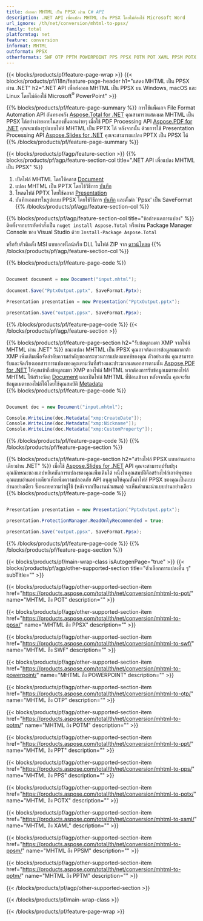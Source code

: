 ```yaml
---
title: ส่งออก MHTML เป็น PPSX ผ่าน C# API
description: .NET API เพื่อแปลง MHTML เป็น PPSX โดยไม่ต้องใช้ Microsoft Word
url_ignore: /th/net/conversion/mhtml-to-ppsx/
family: total
platformtag: net
feature: conversion
informat: MHTML
outformat: PPSX
otherformats: SWF OTP PPTM POWERPOINT PPS PPSX POTM POT XAML PPSM POTX PPT
---
```

{{< blocks/products/pf/feature-page-wrap >}}
{{< blocks/products/pf/i18n/feature-page-header h1="แสดง MHTML เป็น PPSX ผ่าน .NET" h2=".NET API เพื่อส่งออก MHTML เป็น PPSX บน Windows, macOS และ Linux โดยไม่ต้องใช้ Microsoft<sup>&reg;</sup> PowerPoint" >}}

{{% blocks/products/pf/feature-page-summary %}}
การใช้แพ็คเกจ File Format Automation API อันทรงพลัง [Aspose.Total for .NET](https://products.aspose.com/total/net/) คุณสามารถแสดงผล MHTML เป็น PPSX ได้อย่างง่ายดายในสองขั้นตอนง่ายๆ เมื่อใช้ PDF Processing API [Aspose.PDF for .NET](https://products.aspose.com/pdf/net/) คุณจะแปลงรูปแบบไฟล์ MHTML เป็น PPTX ได้ หลังจากนั้น ด้วยการใช้ Presentation Processing API [Aspose.Slides for .NET](https://products.aspose.com/slides/net/) คุณจะสามารถแปลง PPTX เป็น PPSX ได้
{{% /blocks/products/pf/feature-page-summary  %}}

{{< blocks/products/pf/agp/feature-section >}}
{{% blocks/products/pf/agp/feature-section-col title=".NET API เพื่อแปลง MHTML เป็น PPSX" %}}
1. เปิดไฟล์ MHTML โดยใช้คลาส [Document](https://reference.aspose.com/pdf/net/aspose.pdf/document)
2. แปลง MHTML เป็น PPTX โดยใช้วิธีการ [บันทึก](https://reference.aspose.com/pdf/net/aspose.pdf.document/save/methods/5)
3. โหลดไฟล์ PPTX โดยใช้คลาส [Presentation](https://reference.aspose.com/slides/net/aspose.slides/presentation)
4. บันทึกเอกสารในรูปแบบ PPSX โดยใช้วิธีการ [บันทึก](https://reference.aspose.com/slides/net/aspose.slides.presentation/save/methods/5) และตั้งค่า `Ppsx' เป็น SaveFormat
{{% /blocks/products/pf/agp/feature-section-col %}}

{{% blocks/products/pf/agp/feature-section-col title="ข้อกำหนดการแปลง" %}}
ติดตั้งจากบรรทัดคำสั่งเป็น ```nuget install Aspose.Total``` หรือผ่าน Package Manager Console ของ Visual Studio ด้วย ```Install-Package Aspose.Total```

หรือรับตัวติดตั้ง MSI แบบออฟไลน์หรือ DLL ในไฟล์ ZIP จาก [ดาวน์โหลด](https://downloads.aspose.com/total/net)
{{% /blocks/products/pf/agp/feature-section-col %}}

{{% blocks/products/pf/feature-page-code %}}

```cs

Document document = new Document("input.mhtml");
 
document.Save("PptxOutput.pptx", SaveFormat.Pptx); 

Presentation presentation = new Presentation("PptxOutput.pptx");

presentation.Save("output.ppsx", SaveFormat.Ppsx);   
```

{{% /blocks/products/pf/feature-page-code %}}
{{< /blocks/products/pf/agp/feature-section >}}

{{% blocks/products/pf/feature-page-section  h2="รับข้อมูลเมตา XMP จากไฟล์ MHTML ผ่าน .NET" %}}
ขณะแปลง MHTML เป็น PPSX คุณอาจต้องการข้อมูลเมตาดาต้า XMP เพิ่มเติมเพื่อจัดลำดับความสำคัญของกระบวนการแปลงแบทช์ของคุณ ตัวอย่างเช่น คุณสามารถรับและจัดเรียงเอกสารการแปลงของคุณตามวันที่สร้างและประมวลผลเอกสารตามนั้น [Aspose.PDF for .NET](https://products.aspose.com/pdf/net/) ให้คุณเข้าถึงข้อมูลเมตา XMP ของไฟล์ MHTML หากต้องการรับข้อมูลเมตาของไฟล์ MHTML ให้สร้างวัตถุ [Document](https://reference.aspose.com/pdf/net/aspose.pdf/document) และเปิดไฟล์ MHTML ที่ป้อนเข้ามา หลังจากนั้น คุณจะรับข้อมูลเมตาของไฟล์ได้โดยใช้คุณสมบัติ [Metadata](https://reference.aspose.com/pdf/net/aspose.pdf/document/properties/metadata)  
{{% blocks/products/pf/feature-page-code %}}

```cs

Document doc = new Document("input.mhtml");

Console.WriteLine(doc.Metadata["xmp:CreateDate"]);
Console.WriteLine(doc.Metadata["xmp:Nickname"]);
Console.WriteLine(doc.Metadata["xmp:CustomProperty"]);
```

{{% /blocks/products/pf/feature-page-code  %}}
{{% /blocks/products/pf/feature-page-section %}}

{{% blocks/products/pf/feature-page-section  h2="สร้างไฟล์ PPSX แบบอ่านอย่างเดียวผ่าน .NET" %}}
เมื่อใช้ [Aspose.Slides for .NET](https://products.aspose.com/slides/net/) API คุณจะสามารถปรับปรุงคุณลักษณะของแอปพลิเคชันการแปลงของคุณเพิ่มเติมได้ หนึ่งในคุณสมบัติคือสร้างไฟล์เอาต์พุตของคุณแบบอ่านอย่างเดียวเพื่อเพิ่มความปลอดภัย API อนุญาตให้คุณตั้งค่าไฟล์ PPSX ของคุณเป็นแบบอ่านอย่างเดียว ซึ่งหมายความว่าผู้ใช้ (หลังจากเปิดงานนำเสนอ) จะเห็นคำแนะนำแบบอ่านอย่างเดียว 
{{% blocks/products/pf/feature-page-code %}}

```cs

Presentation presentation = new Presentation("PptxOutput.pptx");

presentation.ProtectionManager.ReadOnlyRecommended = true;

presentation.Save("output.ppsx", SaveFormat.Ppsx);     
```

{{% /blocks/products/pf/feature-page-code  %}}
{{% /blocks/products/pf/feature-page-section %}}

{{< blocks/products/pf/main-wrap-class isAutogenPage="true" >}}
{{< blocks/products/pf/agp/other-supported-section title="ตัวเลือกการแปลงอื่น ๆ" subTitle="" >}}

{{< blocks/products/pf/agp/other-supported-section-item href="https://products.aspose.com/total/th/net/conversion/mhtml-to-pot/" name="MHTML ถึง POT" description="" >}}

{{< blocks/products/pf/agp/other-supported-section-item href="https://products.aspose.com/total/th/net/conversion/mhtml-to-ppsx/" name="MHTML ถึง PPSX" description="" >}}

{{< blocks/products/pf/agp/other-supported-section-item href="https://products.aspose.com/total/th/net/conversion/mhtml-to-swf/" name="MHTML ถึง SWF" description="" >}}

{{< blocks/products/pf/agp/other-supported-section-item href="https://products.aspose.com/total/th/net/conversion/mhtml-to-powerpoint/" name="MHTML ถึง POWERPOINT" description="" >}}

{{< blocks/products/pf/agp/other-supported-section-item href="https://products.aspose.com/total/th/net/conversion/mhtml-to-otp/" name="MHTML ถึง OTP" description="" >}}

{{< blocks/products/pf/agp/other-supported-section-item href="https://products.aspose.com/total/th/net/conversion/mhtml-to-potm/" name="MHTML ถึง POTM" description="" >}}

{{< blocks/products/pf/agp/other-supported-section-item href="https://products.aspose.com/total/th/net/conversion/mhtml-to-ppt/" name="MHTML ถึง PPT" description="" >}}

{{< blocks/products/pf/agp/other-supported-section-item href="https://products.aspose.com/total/th/net/conversion/mhtml-to-pps/" name="MHTML ถึง PPS" description="" >}}

{{< blocks/products/pf/agp/other-supported-section-item href="https://products.aspose.com/total/th/net/conversion/mhtml-to-potx/" name="MHTML ถึง POTX" description="" >}}

{{< blocks/products/pf/agp/other-supported-section-item href="https://products.aspose.com/total/th/net/conversion/mhtml-to-xaml/" name="MHTML ถึง XAML" description="" >}}

{{< blocks/products/pf/agp/other-supported-section-item href="https://products.aspose.com/total/th/net/conversion/mhtml-to-ppsm/" name="MHTML ถึง PPSM" description="" >}}

{{< blocks/products/pf/agp/other-supported-section-item href="https://products.aspose.com/total/th/net/conversion/mhtml-to-pptm/" name="MHTML ถึง PPTM" description="" >}}



{{< /blocks/products/pf/agp/other-supported-section >}}

{{< /blocks/products/pf/main-wrap-class >}}

{{< /blocks/products/pf/feature-page-wrap >}}